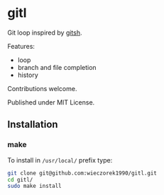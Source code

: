 
gitl
====

Git loop inspired by [gitsh](https://github.com/thoughtbot/gitsh).

Features:

* loop
* branch and file completion
* history

Contributions welcome.

Published under MIT License.

## Installation

### make

To install in `/usr/local/` prefix type:

```bash
git clone git@github.com:wieczorek1990/gitl.git
cd gitl/
sudo make install
```
